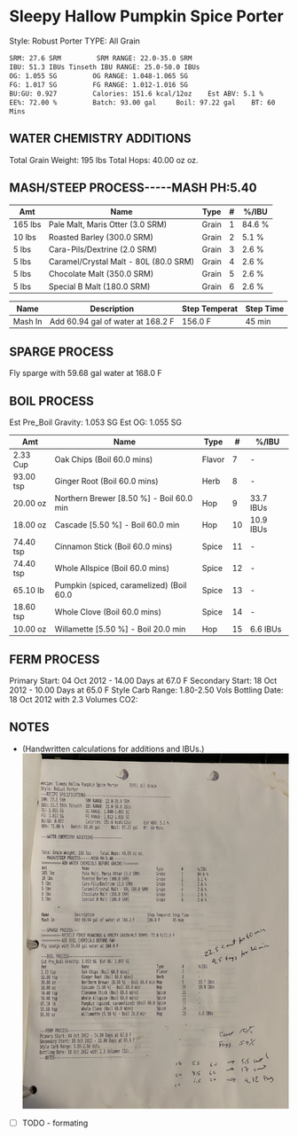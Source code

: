 # Sleepy Hallow Pumpkin Spice Porter
Style: Robust Porter    TYPE: All Grain

```
SRM: 27.6 SRM         SRM RANGE: 22.0-35.0 SRM
IBU: 51.3 IBUs Tinseth IBU RANGE: 25.0-50.0 IBUs
OG: 1.055 SG         OG RANGE: 1.048-1.065 SG
FG: 1.017 SG         FG RANGE: 1.012-1.016 SG
BU:GU: 0.927         Calories: 151.6 kcal/12oz    Est ABV: 5.1 %
EE%: 72.00 %         Batch: 93.00 gal     Boil: 97.22 gal    BT: 60 Mins
```

## WATER CHEMISTRY ADDITIONS

Total Grain Weight: 195 lbs    Total Hops: 40.00 oz oz.

## MASH/STEEP PROCESS-----MASH PH:5.40
| Amt     | Name                                  | Type  | #   | %/IBU  |
| ------- | ------------------------------------- | ----- | --- | ------ |
| 165 lbs | Pale Malt, Maris Otter (3.0 SRM)      | Grain | 1   | 84.6 % |
| 10 lbs  | Roasted Barley (300.0 SRM)            | Grain | 2   | 5.1 %  |
| 5 lbs   | Cara-Pils/Dextrine (2.0 SRM)          | Grain | 3   | 2.6 %  |
| 5 lbs   | Caramel/Crystal Malt - 80L (80.0 SRM) | Grain | 4   | 2.6 %  |
| 5 lbs   | Chocolate Malt (350.0 SRM)            | Grain | 5   | 2.6 %  |
| 5 lbs   | Special B Malt (180.0 SRM)            | Grain | 6   | 2.6 %  |

| Name    | Description                       | Step Temperat | Step Time |
| ------- | --------------------------------- | ------------- | --------- |
| Mash In | Add 60.94 gal of water at 168.2 F | 156.0 F       | 45 min    |

## SPARGE PROCESS
Fly sparge with 59.68 gal water at 168.0 F

## BOIL PROCESS
Est Pre_Boil Gravity: 1.053 SG    Est OG: 1.055 SG

| Amt       | Name                                     | Type   | #   | %/IBU     |
| --------- | ---------------------------------------- | ------ | --- | --------- |
| 2.33 Cup  | Oak Chips (Boil 60.0 mins)               | Flavor | 7   | -         |
| 93.00 tsp | Ginger Root (Boil 60.0 mins)             | Herb   | 8   | -         |
| 20.00 oz  | Northern Brewer [8.50 %] - Boil 60.0 min | Hop    | 9   | 33.7 IBUs |
| 18.00 oz  | Cascade [5.50 %] - Boil 60.0 min         | Hop    | 10  | 10.9 IBUs |
| 74.40 tsp | Cinnamon Stick (Boil 60.0 mins)          | Spice  | 11  | -         |
| 74.40 tsp | Whole Allspice (Boil 60.0 mins)          | Spice  | 12  | -         |
| 65.10 lb  | Pumpkin (spiced, caramelized) (Boil 60.0 | Spice  | 13  | -         |
| 18.60 tsp | Whole Clove (Boil 60.0 mins)             | Spice  | 14  | -         |
| 10.00 oz  | Willamette [5.50 %] - Boil 20.0 min      | Hop    | 15  | 6.6 IBUs  |

## FERM PROCESS
Primary Start: 04 Oct 2012 - 14.00 Days at 67.0 F
Secondary Start: 18 Oct 2012 - 10.00 Days at 65.0 F
Style Carb Range: 1.80-2.50 Vols
Bottling Date: 18 Oct 2012 with 2.3 Volumes CO2:

## NOTES

- (Handwritten calculations for additions and IBUs.)
![](../assets/media/SleepyHollow.jpg)

- [ ]  TODO - formating
